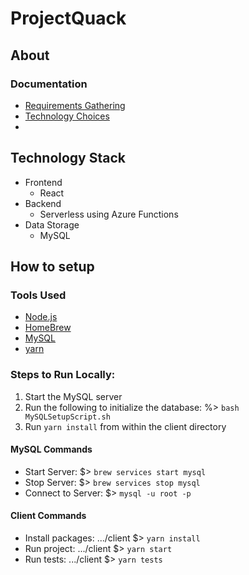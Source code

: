 # ProjectQuack
## About
### Documentation
- [Requirements Gathering]()
- [Technology Choices]()
- []()

## Technology Stack
- Frontend
  - React
- Backend
  - Serverless using Azure Functions
- Data Storage
  - MySQL

## How to setup
### Tools Used
- [Node.js](https://nodejs.org/en/)
- [HomeBrew](https://brew.sh/)
- [MySQL](https://dev.mysql.com/)
- [yarn](https://yarnpkg.com/)

### Steps to Run Locally:
1. Start the MySQL server
1. Run the following to initialize the database: 
   %> ```bash MySQLSetupScript.sh```
1. Run ```yarn install``` from within the client directory

#### MySQL Commands
- Start Server: $> ```brew services start mysql```
- Stop Server: $> ```brew services stop mysql```
- Connect to Server: $> ```mysql -u root -p```

#### Client Commands
- Install packages: .../client $> ```yarn install```
- Run project: .../client $> ```yarn start```
- Run tests: .../client $> ```yarn tests```
